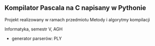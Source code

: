 ## Kompilator Pascala na C napisany w Pythonie

Projekt realizowany w ramach przedmiotu Metody i algorytmy kompilacji

Informatyka, semestr V, AGH

* generator parserów: PLY
